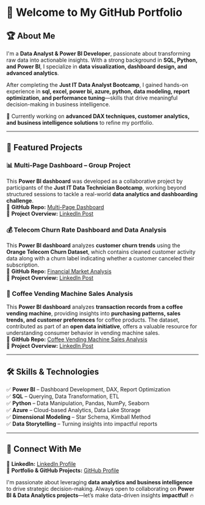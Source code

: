 # 👋 Welcome to My GitHub Portfolio  

## 🏆 About Me  
I'm a **Data Analyst & Power BI Developer**, passionate about transforming raw data into actionable insights. With a strong background in **SQL, Python, and Power BI**, I specialize in **data visualization, dashboard design, and advanced analytics**.  

After completing the **Just IT Data Analyst Bootcamp**, I gained hands-on experience in **sql, excel, power bi, azure, python, data modeling, report optimization, and performance tuning**—skills that drive meaningful decision-making in business intelligence.  

📍 Currently working on **advanced DAX techniques, customer analytics, and business intelligence solutions** to refine my portfolio.  

---

## 🚀 Featured Projects  

### **📊 Multi-Page Dashboard – Group Project**  
This **Power BI dashboard** was developed as a collaborative project by participants of the **Just IT Data Technician Bootcamp**, working beyond structured sessions to tackle a real-world **data analytics and dashboarding challenge**.  
🔗 **GitHub Repo:** [Multi-Page Dashboard](https://github.com/data-aleks/Multi-Page-Dashboard-Group-Project-)  
🔗 **Project Overview:** [LinkedIn Post](https://www.linkedin.com/posts/data-aleks_powerbi-dataanalytics-collaboration-activity-7335969275662204928-mNZn?utm_source=share&utm_medium=member_desktop&rcm=ACoAAFoVicIBeJ3vjyB51wcWrPmVV--yH5Xk308)  

### **💰 Telecom Churn Rate Dashboard and Data Analysis** 
This **Power BI dashboard** analyzes **customer churn trends** using the **Orange Telecom Churn Dataset**, which contains cleaned customer activity data along with a churn label indicating whether a customer canceled their subscription.    
🔗 **GitHub Repo:** [Financial Market Analysis](https://github.com/data-aleks/Telecom_churn_rate)  
🔗 **Project Overview:** [LinkedIn Post](https://www.linkedin.com/posts/data-aleks_powerbi-data-dashboard-activity-7336291499443126273-O714?utm_source=share&utm_medium=member_desktop&rcm=ACoAAFoVicIBeJ3vjyB51wcWrPmVV--yH5Xk308)  


### **📍 Coffee Vending Machine Sales Analysis**  
This **Power BI dashboard** analyzes **transaction records from a coffee vending machine**, providing insights into **purchasing patterns, sales trends, and customer preferences** for coffee products. The dataset, contributed as part of an **open data initiative**, offers a valuable resource for understanding consumer behavior in vending machine sales.   
🔗 **GitHub Repo:** [Coffee Vending Machine Sales Analysis](https://github.com/data-aleks/coffee_machine_sales)  
🔗 **Project Overview:** [LinkedIn Post](https://www.linkedin.com/posts/data-aleks_powerbi-dataanalytics-dashboarddesign-activity-7336873856801869825-Powa?utm_source=share&utm_medium=member_desktop&rcm=ACoAAFoVicIBeJ3vjyB51wcWrPmVV--yH5Xk308)  

---

## 🛠️ Skills & Technologies  
✅ **Power BI** – Dashboard Development, DAX, Report Optimization  
✅ **SQL** – Querying, Data Transformation, ETL  
✅ **Python** – Data Manipulation, Pandas, NumPy, Seaborn  
✅ **Azure** – Cloud-based Analytics, Data Lake Storage  
✅ **Dimensional Modeling** – Star Schema, Kimball Method  
✅ **Data Storytelling** – Turning insights into impactful reports  

---

## 📢 Connect With Me  
🔗 **LinkedIn:** [LinkedIn Profile](https://www.linkedin.com/in/data-aleks/)  
🚀 **Portfolio & GitHub Projects:** [GitHub Profile](https://github.com/data-aleks)  

I'm passionate about leveraging **data analytics and business intelligence** to drive strategic decision-making. Always open to collaborating on **Power BI & Data Analytics projects**—let’s make data-driven insights **impactful!** 🔥  

